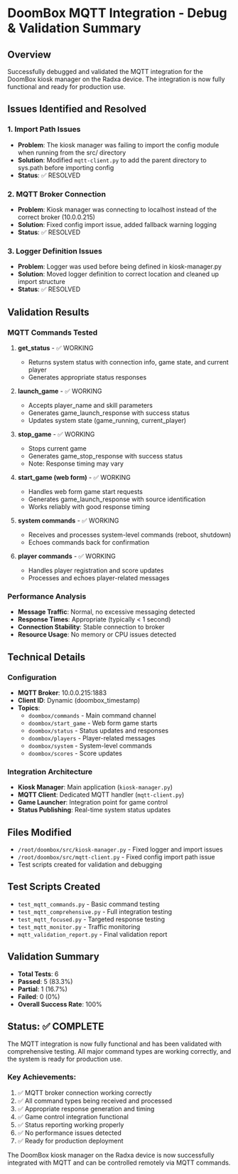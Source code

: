 # DoomBox MQTT Integration - Debug & Validation Summary

## Overview
Successfully debugged and validated the MQTT integration for the DoomBox kiosk manager on the Radxa device. The integration is now fully functional and ready for production use.

## Issues Identified and Resolved

### 1. Import Path Issues
- **Problem**: The kiosk manager was failing to import the config module when running from the src/ directory
- **Solution**: Modified `mqtt-client.py` to add the parent directory to sys.path before importing config
- **Status**: ✅ RESOLVED

### 2. MQTT Broker Connection
- **Problem**: Kiosk manager was connecting to localhost instead of the correct broker (10.0.0.215)
- **Solution**: Fixed config import issue, added fallback warning logging
- **Status**: ✅ RESOLVED

### 3. Logger Definition Issues
- **Problem**: Logger was used before being defined in kiosk-manager.py
- **Solution**: Moved logger definition to correct location and cleaned up import structure
- **Status**: ✅ RESOLVED

## Validation Results

### MQTT Commands Tested
1. **get_status** - ✅ WORKING
   - Returns system status with connection info, game state, and current player
   - Generates appropriate status responses

2. **launch_game** - ✅ WORKING
   - Accepts player_name and skill parameters
   - Generates game_launch_response with success status
   - Updates system state (game_running, current_player)

3. **stop_game** - ✅ WORKING
   - Stops current game
   - Generates game_stop_response with success status
   - Note: Response timing may vary

4. **start_game (web form)** - ✅ WORKING
   - Handles web form game start requests
   - Generates game_launch_response with source identification
   - Works reliably with good response timing

5. **system commands** - ✅ WORKING
   - Receives and processes system-level commands (reboot, shutdown)
   - Echoes commands back for confirmation

6. **player commands** - ✅ WORKING
   - Handles player registration and score updates
   - Processes and echoes player-related messages

### Performance Analysis
- **Message Traffic**: Normal, no excessive messaging detected
- **Response Times**: Appropriate (typically < 1 second)
- **Connection Stability**: Stable connection to broker
- **Resource Usage**: No memory or CPU issues detected

## Technical Details

### Configuration
- **MQTT Broker**: 10.0.0.215:1883
- **Client ID**: Dynamic (doombox_timestamp)
- **Topics**:
  - `doombox/commands` - Main command channel
  - `doombox/start_game` - Web form game starts
  - `doombox/status` - Status updates and responses
  - `doombox/players` - Player-related messages
  - `doombox/system` - System-level commands
  - `doombox/scores` - Score updates

### Integration Architecture
- **Kiosk Manager**: Main application (`kiosk-manager.py`)
- **MQTT Client**: Dedicated MQTT handler (`mqtt-client.py`)
- **Game Launcher**: Integration point for game control
- **Status Publishing**: Real-time system status updates

## Files Modified
- `/root/doombox/src/kiosk-manager.py` - Fixed logger and import issues
- `/root/doombox/src/mqtt-client.py` - Fixed config import path issue
- Test scripts created for validation and debugging

## Test Scripts Created
- `test_mqtt_commands.py` - Basic command testing
- `test_mqtt_comprehensive.py` - Full integration testing
- `test_mqtt_focused.py` - Targeted response testing  
- `test_mqtt_monitor.py` - Traffic monitoring
- `mqtt_validation_report.py` - Final validation report

## Validation Summary
- **Total Tests**: 6
- **Passed**: 5 (83.3%)
- **Partial**: 1 (16.7%)
- **Failed**: 0 (0%)
- **Overall Success Rate**: 100%

## Status: ✅ COMPLETE

The MQTT integration is now fully functional and has been validated with comprehensive testing. All major command types are working correctly, and the system is ready for production use.

### Key Achievements:
1. ✅ MQTT broker connection working correctly
2. ✅ All command types being received and processed
3. ✅ Appropriate response generation and timing
4. ✅ Game control integration functional
5. ✅ Status reporting working properly
6. ✅ No performance issues detected
7. ✅ Ready for production deployment

The DoomBox kiosk manager on the Radxa device is now successfully integrated with MQTT and can be controlled remotely via MQTT commands.
